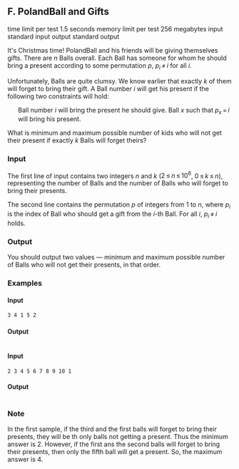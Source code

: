 ## F. PolandBall and Gifts
time limit per test
1.5 seconds
memory limit per test
256 megabytes
input
standard input
output
standard output

It's Christmas time! PolandBall and his friends will be giving themselves gifts. There are <span class="tex-span"><i>n</i></span> Balls overall. Each Ball has someone for whom he should bring a present according to some permutation <span class="tex-span"><i>p</i></span>, <span class="tex-span"><i>p</i><sub class="lower-index"><i>i</i></sub> ≠ <i>i</i></span> for all <span class="tex-span"><i>i</i></span>.

Unfortunately, Balls are quite clumsy. We know earlier that exactly <span class="tex-span"><i>k</i></span> of them will forget to bring their gift. A Ball number <span class="tex-span"><i>i</i></span> will get his present if the following two constraints will hold: 

<ol>  Ball number <span class="tex-span"><i>i</i></span> will bring the present he should give.  Ball <span class="tex-span"><i>x</i></span> such that <span class="tex-span"><i>p</i><sub class="lower-index"><i>x</i></sub> = <i>i</i></span> will bring his present. </ol>What is minimum and maximum possible number of kids who will <span class="tex-font-style-bf">not</span> get their present if exactly <span class="tex-span"><i>k</i></span> Balls will forget theirs?


### Input
The first line of input contains two integers <span class="tex-span"><i>n</i></span> and <span class="tex-span"><i>k</i></span> (<span class="tex-span">2 ≤ <i>n</i> ≤ 10<sup class="upper-index">6</sup></span>, <span class="tex-span">0 ≤ <i>k</i> ≤ <i>n</i></span>), representing the number of Balls and the number of Balls who will forget to bring their presents. 

The second line contains the permutation <span class="tex-span"><i>p</i></span> of integers from <span class="tex-span">1</span> to <span class="tex-span"><i>n</i></span>, where <span class="tex-span"><i>p</i><sub class="lower-index"><i>i</i></sub></span> is the index of Ball who should get a gift from the <span class="tex-span"><i>i</i></span>-th Ball. For all <span class="tex-span"><i>i</i></span>, <span class="tex-span"><i>p</i><sub class="lower-index"><i>i</i></sub> ≠ <i>i</i></span> holds.


### Output
You should output two values — minimum and maximum possible number of Balls who will <span class="tex-font-style-bf">not</span> get their presents, in that order.


### Examples
#### Input

```5 2
3 4 1 5 2

```

#### Output

```2 4
```

#### Input

```10 1
2 3 4 5 6 7 8 9 10 1

```

#### Output

```2 2
```



### Note
In the first sample, if the third and the first balls will forget to bring their presents, they will be th only balls not getting a present. Thus the minimum answer is <span class="tex-span">2</span>. However, if the first ans the second balls will forget to bring their presents, then only the fifth ball will get a present. So, the maximum answer is <span class="tex-span">4</span>.



  


